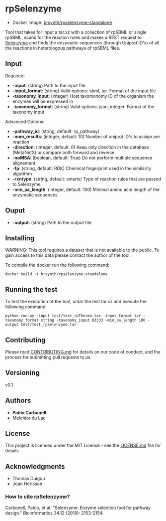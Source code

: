 # rpSelenzyme

* Docker Image: [brsynth/rpselenzyme-standalone](https://hub.docker.com/r/brsynth/rpselenzyme-standalone)

Tool that takes for input a tar.xz with a collection of rpSBML or single rpSBML, scans for the reaction rules and makes a REST request to [Selenzyme](Selenzyme.synbiochem.co.uk) and finds the enzymatic sequences (through Uniprot ID's) of all the reactions in heterologous pathways of rpSBML files.

## Input

Required:
* **-input**: (string) Path to the input file
* **-input_format**: (string) Valid options: sbml, tar. Format of the input file
* **-taxonomy_input**: (integer) Host taxomonomy ID of the organism the enzymes will be expressed in
* **-taxonomy_format**: (string) Valid options: json, integer. Format of the taxonomy input

Advanced Options:
* **-pathway_id**: (string, default: rp_pathway)
* **-num_results**: (integer, default: 10) Number of uniprot ID's to assign per reaction 
* **-direction**: (integer, default: 0) Keep only direction in the database (MetaNetX) or compare both forward and reverse
* **-noMSA**: (boolean, default: True) Do not perform multiple sequence alignement
* **-fp**: (string, default: RDK) Chemical fingerprint used in the similarity algorithm
* **-rxntype**: (string, default: smarts) Type of reaction rules that are passed to Selenzyme
* **-min_aa_length**: (integer, default: 100) Minimal amino acid length of the enzymatic sequences

## Ouput

* **-output**: (string) Path to the output file

## Installing 

WARNING: This tool requires a dataset that is not available to the public. To gain access to this data please contact the author of the tool.

To compile the docker run the following command:

```
docker build -t brsynth/rpselenzyme-standalone .
```

## Running the test

To test the execution of the tool, untar the test.tar.xz and execute the following command:

```
python run.py -input test/test_rpThermo.tar -input_format tar -taxonomy_format string -taxonomy_input 83333 -min_aa_length 100 -output test/test_rpSelenzyme.tar
```

## Contributing

Please read [CONTRIBUTING.md](https://gist.github.com/PurpleBooth/b24679402957c63ec426) for details on our code of conduct, and the process for submitting pull requests to us.

## Versioning

v0.1

## Authors

* **Pablo Carbonell**
* Melchior du Lac

## License

This project is licensed under the MIT License - see the [LICENSE.md](LICENSE.md) file for details

## Acknowledgments

* Thomas Duigou
* Joan Hérisson

### How to cite rpSelenzyme?

Carbonell, Pablo, et al. "Selenzyme: Enzyme selection tool for pathway design." Bioinformatics 34.12 (2018): 2153-2154.
